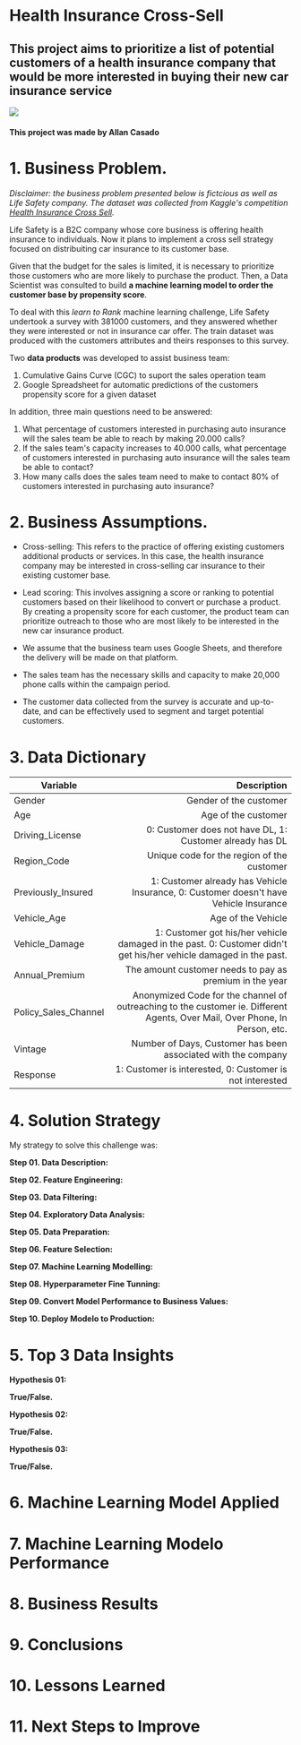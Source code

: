 # Health Insurance Cross-Sell

## This project aims to prioritize a list of potential customers of a health insurance company that would be more interested in buying their new car insurance service

<img src="https://i2.wp.com/bjak.my/blog/wp-content/uploads/2021/10/A1.jpeg?resize=854%2C540&ssl=1" />

#### This project was made by Allan Casado

# 1. Business Problem.

*Disclaimer: the business problem presented below is fictcious as well as Life Safety company. The dataset was collected from Kaggle's competition [Health Insurance Cross Sell](https://www.kaggle.com/datasets/anmolkumar/health-insurance-cross-sell-prediction).*
  
Life Safety is a B2C company whose core business is offering health insurance to individuals. Now it plans to implement a cross sell strategy focused on distribuiting car insurance to its customer base. 
  
Given that the budget for the sales is limited, it is necessary to prioritize those customers who are more likely to purchase the product. Then, a Data Scientist was consulted to build **a machine learning model to order the customer base by propensity score**. 
  
To deal with this *learn to Rank* machine learning challenge, Life Safety undertook a survey with 381000 customers, and they answered whether they were interested or not in insurance car offer. The train dataset was produced with the customers attributes and theirs responses to this survey.
 
Two **data products** was developed to assist business team:
   
  1. Cumulative Gains Curve (CGC) to suport the sales operation team
  2. Google Spreadsheet for automatic predictions of the customers propensity score for a given dataset

In addition, three main questions need to be answered:

  1. What percentage of customers interested in purchasing auto insurance will the sales team be able to reach by making 20.000 calls?
  2. If the sales team's capacity increases to 40.000 calls, what percentage of customers interested in purchasing auto insurance will the sales team be able to contact?
  3. How many calls does the sales team need to make to contact 80% of customers interested in purchasing auto insurance?


# 2. Business Assumptions.

* Cross-selling: This refers to the practice of offering existing customers additional products or services. In this case, the health insurance company may be interested in cross-selling car insurance to their existing customer base.

* Lead scoring: This involves assigning a score or ranking to potential customers based on their likelihood to convert or purchase a product. By creating a propensity score for each customer, the product team can prioritize outreach to those who are most likely to be interested in the new car insurance product.

* We assume that the business team uses Google Sheets, and therefore the delivery will be made on that platform.

* The sales team has the necessary skills and capacity to make 20,000 phone calls within the campaign period.

* The customer data collected from the survey is accurate and up-to-date, and can be effectively used to segment and target potential customers.


# 3. Data Dictionary

| **Variable**         |                                                                                                             **Description** |
|----------------------|----------------------------------------------------------------------------------------------------------------------------:|
| Gender               | Gender of the customer                                                                                                      |
| Age                  | Age of the customer                                                                                                         |
| Driving_License      | 0: Customer does not have DL, 1: Customer already has DL                                                                    |
| Region_Code          | Unique code for the region of the customer                                                                                  |
| Previously_Insured   | 1: Customer already has Vehicle Insurance, 0: Customer doesn't have Vehicle Insurance                                       |
| Vehicle_Age          | Age of the Vehicle                                                                                                          |
| Vehicle_Damage       | 1: Customer got his/her vehicle damaged in the past. 0: Customer didn't get his/her vehicle damaged in the past.            |
| Annual_Premium       | The amount customer needs to pay as premium in the year                                                                     |
| Policy_Sales_Channel | Anonymized Code for the channel of outreaching to the customer ie. Different Agents, Over Mail, Over Phone, In Person, etc. |
| Vintage              | Number of Days, Customer has been associated with the company                                                               |
| Response             | 1: Customer is interested, 0: Customer is not interested                                                                    |


# 4. Solution Strategy

My strategy to solve this challenge was:

**Step 01. Data Description:**

**Step 02. Feature Engineering:**

**Step 03. Data Filtering:**

**Step 04. Exploratory Data Analysis:**

**Step 05. Data Preparation:**

**Step 06. Feature Selection:**

**Step 07. Machine Learning Modelling:**

**Step 08. Hyperparameter Fine Tunning:**

**Step 09. Convert Model Performance to Business Values:**

**Step 10. Deploy Modelo to Production:**


# 5. Top 3 Data Insights

**Hypothesis 01:**

**True/False.**

**Hypothesis 02:**

**True/False.**

**Hypothesis 03:**

**True/False.**

# 6. Machine Learning Model Applied

# 7. Machine Learning Modelo Performance

# 8. Business Results

# 9. Conclusions

# 10. Lessons Learned

# 11. Next Steps to Improve
